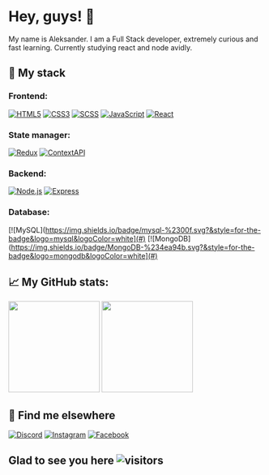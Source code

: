 # Hey, guys! :wave:

My name is Aleksander.
I am a Full Stack developer, extremely curious and fast learning.
Currently studying react and node avidly.

## :page_with_curl: My stack

### Frontend:

[![HTML5](https://img.shields.io/badge/html5%20-%23E34F26.svg?&style=for-the-badge&logo=html5&logoColor=white)](#)
[![CSS3](https://img.shields.io/badge/css3%20-%231572B6.svg?&style=for-the-badge&logo=css3&logoColor=white)](#)
[![SCSS](https://img.shields.io/badge/SASS%20-hotpink.svg?&style=for-the-badge&logo=SASS&logoColor=white)](#)
[![JavaScript](https://img.shields.io/badge/javascript%20-%23c4c417.svg?&style=for-the-badge&logo=javascript&logoColor=w)](#)
[![React](https://img.shields.io/badge/react%20-%2320232a.svg?&style=for-the-badge&logo=react&logoColor=%2361DAFB)](#)

### State manager:

[![Redux](https://img.shields.io/badge/redux%20-%23593d88.svg?&style=for-the-badge&logo=redux&logoColor=white)](#)
[![ContextAPI](https://img.shields.io/badge/context%20API%20-%2523593d88.svg?&style=for-the-badge&logoColor=white)](#)

### Backend:

[![Node.js](https://img.shields.io/badge/node.js%20-%2343853D.svg?&style=for-the-badge&logo=node.js&logoColor=white)](#)
[![Express](https://img.shields.io/badge/express.js%20-%23404d59.svg?&style=for-the-badge)](#)

### Database:

[![MySQL](https://img.shields.io/badge/mysql-%2300f.svg?&style=for-the-badge&logo=mysql&logoColor=white](#)
[![MongoDB](https://img.shields.io/badge/MongoDB-%234ea94b.svg?&style=for-the-badge&logo=mongodb&logoColor=white](#)

## :chart_with_upwards_trend: My GitHub stats:

<img height="180em" src="https://github-readme-stats.vercel.app/api?username=aleksandersousa&show_icons=true&hide_border=true&&count_private=true&include_all_commits=true" />

<img height="180em" src="https://github-readme-stats.vercel.app/api/top-langs/?username=aleksandersousa&layout=compact" />

## :iphone: Find me elsewhere

[![Discord](https://img.icons8.com/fluent/48/000000/discord-logo.png)](https://discordapp.com/users/484144193258782730)
[![Instagram](https://img.icons8.com/fluent/48/000000/instagram-new.png)](https://www.instagram.com/_bambin00/)
[![Facebook](https://img.icons8.com/fluent/48/000000/facebook-new.png)](https://www.facebook.com/aleksander.sousa.3/)

## Glad to see you here ![visitors](https://visitor-badge.glitch.me/badge?page_id=${aleksandersousa}.${https://github.com/aleksandersousa/aleksandersousa.git)

